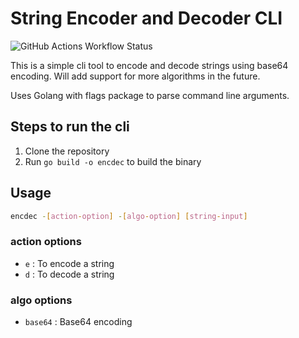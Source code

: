# String Encoder and Decoder CLI
![GitHub Actions Workflow Status](https://img.shields.io/github/actions/workflow/status/akashsharma99/encdec/go.yml)

This is a simple cli tool to encode and decode strings using base64 encoding. Will add support for more algorithms in the future.

Uses Golang with flags package to parse command line arguments.

## Steps to run the cli

1. Clone the repository
2. Run `go build -o encdec` to build the binary

## Usage

```bash
encdec -[action-option] -[algo-option] [string-input]
```

### action options

- `e` : To encode a string
- `d` : To decode a string

### algo options

- `base64` : Base64 encoding

